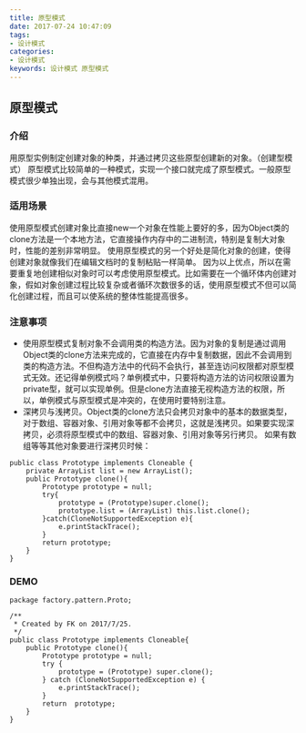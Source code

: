 ```yaml
---
title: 原型模式
date: 2017-07-24 10:47:09
tags: 
- 设计模式
categories: 
- 设计模式
keywords: 设计模式 原型模式
---
```

## 原型模式

### 介绍

用原型实例制定创建对象的种类，并通过拷贝这些原型创建新的对象。（创建型模式）
原型模式比较简单的一种模式，实现一个接口就完成了原型模式。一般原型模式很少单独出现，会与其他模式混用。

### 适用场景

使用原型模式创建对象比直接new一个对象在性能上要好的多，因为Object类的clone方法是一个本地方法，它直接操作内存中的二进制流，特别是复制大对象时，性能的差别非常明显。
使用原型模式的另一个好处是简化对象的创建，使得创建对象就像我们在编辑文档时的复制粘贴一样简单。
因为以上优点，所以在需要重复地创建相似对象时可以考虑使用原型模式。比如需要在一个循环体内创建对象，假如对象创建过程比较复杂或者循环次数很多的话，使用原型模式不但可以简化创建过程，而且可以使系统的整体性能提高很多。

### 注意事项
- 使用原型模式复制对象不会调用类的构造方法。因为对象的复制是通过调用Object类的clone方法来完成的，它直接在内存中复制数据，因此不会调用到类的构造方法。不但构造方法中的代码不会执行，甚至连访问权限都对原型模式无效。还记得单例模式吗？单例模式中，只要将构造方法的访问权限设置为private型，就可以实现单例。但是clone方法直接无视构造方法的权限，所以，单例模式与原型模式是冲突的，在使用时要特别注意。
- 深拷贝与浅拷贝。Object类的clone方法只会拷贝对象中的基本的数据类型，对于数组、容器对象、引用对象等都不会拷贝，这就是浅拷贝。如果要实现深拷贝，必须将原型模式中的数组、容器对象、引用对象等另行拷贝。
如果有数组等等其他对象要进行深拷贝时候：
```
public class Prototype implements Cloneable {  
    private ArrayList list = new ArrayList();  
    public Prototype clone(){  
        Prototype prototype = null;  
        try{  
            prototype = (Prototype)super.clone();  
            prototype.list = (ArrayList) this.list.clone();  
        }catch(CloneNotSupportedException e){  
            e.printStackTrace();  
        }  
        return prototype;   
    }  
}  
```

### DEMO
```
package factory.pattern.Proto;

/**
 * Created by FK on 2017/7/25.
 */
public class Prototype implements Cloneable{
    public Prototype clone(){
        Prototype prototype = null;
        try {
            prototype = (Prototype) super.clone();
        } catch (CloneNotSupportedException e) {
            e.printStackTrace();
        }
        return  prototype;
    }
}
```